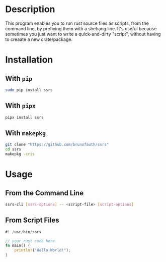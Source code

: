 # Description

This program enables you to run rust source files as scripts, from the command 
line, by prefixing them with a shebang line. It's useful because sometimes you 
just want to write a quick-and-dirty "script", without having to creaate a new 
crate/package.


# Installation

## With `pip`
```sh
sudo pip install ssrs
```

## With `pipx`
```sh
pipx install ssrs
```

## With `makepkg`
```sh
git clone "https://github.com/brunofauth/ssrs"
cd ssrs
makepkg -cris
```

# Usage

## From the Command Line
```sh
ssrs-cli [ssrs-options] -- <script-file> [script-options]
```

## From Script Files
```rust
#! /usr/bin/ssrs

// your rust code here
fn main() {
    println!("Hello World!");
}
```

